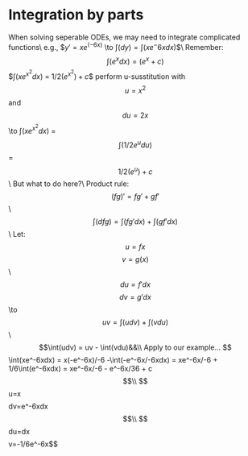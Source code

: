 # Integration by parts
When solving seperable ODEs, we may need to integrate complicated functions\\
e.g., $$y'=xe^(-6x)$ \to $\int(dy)=\int(xe^-6xdx)$$\\
    Remember: $$\int(e^xdx)=(e^x+c)$$
              $$\int(xe^x^2dx)$ = $1/2(e^x^2)+c$$
                perform u-susstitution with $$u=x^2$$ and $$du=2x$$ \to $\int(xe^x^2dx)$ = $$\int(1/2e^udu)$$ = $$1/2(e^u)+c$$\\
  But what to do here?\\
Product rule: $$(fg)'=fg'+gf'$$\\
              $$\int(dfg)=\int(fg'dx)+\int(gf'dx)$$\\
          Let: $$u=fx$$       $$v=g(x)$$\\
               $$du=f'dx$$    $$dv=g'dx$$ \to $$uv = \int(udv) + \int(vdu)$$\\
                                              $$\int(udv) = uv - \int(vdu)&&\\ 
Apply to our example... $$\int(xe^-6xdx) = x(-e^-6x)/-6 -\int(-e^-6x/-6xdx) = xe^-6x/-6 + 1/6\int(e^-6xdx) = xe^-6x/-6 - e^-6x/36 + c$$\\
                        $$u=x$$     $$dv=e^-6xdx$$\\
                        $$du=dx$$   $$v=-1/6e^-6x$$